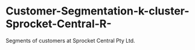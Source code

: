 # Customer-Segmentation-k-cluster-Sprocket-Central-R-
Segments of customers at Sprocket Central Pty Ltd.
